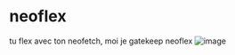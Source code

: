 # neoflex
tu flex avec ton neofetch, moi je gatekeep neoflex
![image](https://github.com/catboy64/neoflex/assets/153577622/82c46885-d14f-45ea-adb6-b88b6205d601)

